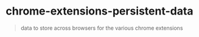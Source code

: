 # chrome-extensions-persistent-data

> data to store across browsers for the various chrome extensions
